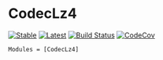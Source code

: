 # CodecLz4

[![Stable](https://img.shields.io/badge/docs-stable-blue.svg)](https://juliaio.github.io/CodecLz4.jl/stable)
[![Latest](https://img.shields.io/badge/docs-latest-blue.svg)](https://juliaio.github.io/CodecLz4.jl/latest)
[![Build Status](https://travis-ci.com/JuliaIO/CodecLz4.jl.svg?branch=master)](https://travis-ci.com/JuliaIO/CodecLz4.jl)
[![CodeCov](https://codecov.io/gh/JuliaIO/CodecLz4.jl/branch/master/graph/badge.svg)](https://codecov.io/gh/JuliaIO/CodecLz4.jl)

```@autodocs
Modules = [CodecLz4]
```
